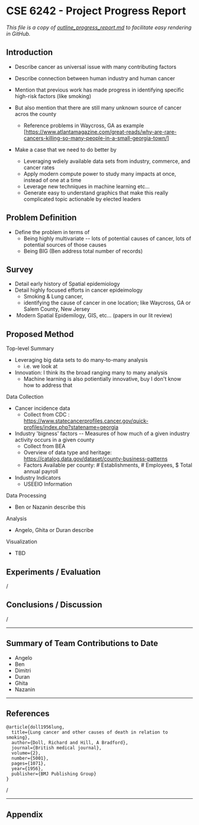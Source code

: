 # CSE 6242 - Project Progress Report

*This file is a copy of [outline_progress_report.md](https://github.com/nazanin-tabatabaei/DataVisualAnalytics_Industries-cancer/blob/progress-report-text/report/outline_progress_report.md) to facilitate easy rendering in GitHub.*


## Introduction

- Describe cancer as universal issue with many contributing factors
- Describe connection between human industry and human cancer
- Mention that previous work has made progress in identifying specific high-risk factors (like smoking)
- But also mention that there are still many unknown source of cancer acros the county
  - Reference problems in Waycross, GA as example [https://www.atlantamagazine.com/great-reads/why-are-rare-cancers-killing-so-many-people-in-a-small-georgia-town/]



- Make a case that we need to do better by
  - Leveraging wdiely available data sets from industry, commerce, and cancer rates
  - Apply modern compute power to study many impacts at once, instead of one at a time
  - Leverage new techniques in machine learning etc...
  - Generate easy to understand graphics that make this really complicated topic actionable by elected leaders



## Problem Definition

- Define the problem in terms of 
  - Being highly multivariate -- lots of potential causes of cancer, lots of potential sources of those causes
  - Being BIG (Ben address total number of records)

## Survey

- Detail early history of Spatial epidemiology
- Detail highly focused efforts in cancer epideimology 
  - Smoking & Lung cancer, 
  - identifying the cause of cancer in one location; like Waycross, GA or Salem County, New Jersey
- ​	Modern Spatial Epidemilogy, GIS, etc... (papers in our lit review)



## Proposed Method

Top-level Summary

- Leveraging big data sets to do many-to-many analysis
  - i.e. we look at 
- Innovation:  I think its the broad ranging many to many analysis
  - Machine learning is also potientially innovative, buy I don't know how to address that



Data Collection

- Cancer incidence data 
  - Collect from CDC : https://www.statecancerprofiles.cancer.gov/quick-profiles/index.php?statename=georgia
- Industry 'bigness' factors -- Measures of how much of a given industry activity occurs in a given county
  - Collect from BEA
  - Overview of data type and heritage: https://catalog.data.gov/dataset/county-business-patterns
  - Factors Available per county: # Establishments, # Employees, $ Total annual payroll
- Industry Indicators
  - USEEIO Information

Data Processing

- Ben or Nazanin describe this

Analysis

- Angelo, Ghita or Duran describe

Visualization

- TBD



## Experiments / Evaluation

/

## Conclusions / Discussion

/

---

## Summary of Team Contributions to Date

- Angelo
- Ben
- Dimitri
- Duran
- Ghita
- Nazanin

---

## References

```
@article{doll1956lung,
  title={Lung cancer and other causes of death in relation to smoking},
  author={Doll, Richard and Hill, A Bradford},
  journal={British medical journal},
  volume={2},
  number={5001},
  pages={1071},
  year={1956},
  publisher={BMJ Publishing Group}
}
```

/

---

## Appendix


